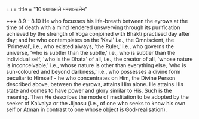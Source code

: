 +++
title = "10 प्रयाणकाले मनसाऽचलेन"

+++
8.9 - 8.10 He who focusses his life-breath between the eyrows at the time of death with a mind rendered unswerving through its purification achieved by the strength of Yoga conjoined with Bhakti practised day after day; and he who contemplates on the 'Kavi' i.e., the Omniscient,
the 'Primeval', i.e., who existed always, 'the Ruler,' i.e., who governs the universe, 'who is subtler than the subtle,' i.e., who is subtler than the individual self, 'who is the Dhata' of all, i.e., the creator of all, 'whose nature is inconceivable,' i.e., whose nature is other than everything else, 'who is sun-coloured and beyond darkness,' i.e.,
who possesses a divine form peculiar to Himself - he who concentrates on Him, the Divine Person described above, between the eyrows, attains Him alone. He attains His state and comes to have power and glory similar to His. Such is the meaning. Then He describes the mode of meditation to be adopted by the seeker of Kaivalya or the Jijnasu (i.e., of one who seeks to know his own self or Atman in contrast to one whose object is God-realisation).
